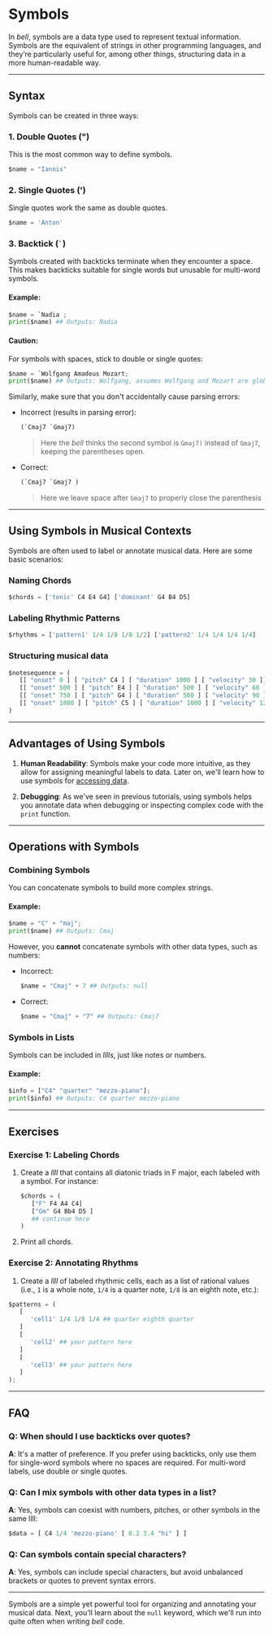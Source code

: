 # Symbols

In _bell_, symbols are a data type used to represent textual information. Symbols are the equivalent of strings in other programming languages, and they’re particularly useful for, among other things, structuring data in a more human-readable way.

---

## Syntax

Symbols can be created in three ways:

### 1. Double Quotes (")

This is the most common way to define symbols.

```py
$name = "Iannis"
```

### 2. Single Quotes (')

Single quotes work the same as double quotes.

```py
$name = 'Anton'
```

### 3. Backtick (`` ` ``)

Symbols created with backticks terminate when they encounter a space. This makes backticks suitable for single words but unusable for multi-word symbols.

#### Example:

```py
$name = `Nadia ;
print($name) ## Outputs: Nadia
```

#### Caution:

For symbols with spaces, stick to double or single quotes:

```py
$name = `Wolfgang Amadeus Mozart;
print($name) ## Outputs: Wolfgang, assumes Wolfgang and Mozart are global variables
```

Similarly, make sure that you don't accidentally cause parsing errors:

- Incorrect (results in parsing error):
  ```py
  (`Cmaj7 `Gmaj7)
  ```
  > Here the _bell_ thinks the second symbol is `Gmaj7)` instead of `Gmaj7`, keeping the parentheses open.
- Correct:

  ```py
  (`Cmaj7 `Gmaj7 )
  ```

  > Here we leave space after `Gmaj7` to properly close the parenthesis

---

## Using Symbols in Musical Contexts

Symbols are often used to label or annotate musical data. Here are some basic scenarios:

### Naming Chords

```py
$chords = ['tonic' C4 E4 G4] ['dominant' G4 B4 D5]
```

### Labeling Rhythmic Patterns

```py
$rhythms = ['pattern1' 1/4 1/8 1/8 1/2] ['pattern2' 1/4 1/4 1/4 1/4]
```

### Structuring musical data

```py
$notesequence = (
   [[ "onset" 0 ] [ "pitch" C4 ] [ "duration" 1000 ] [ "velocity" 30 ]]
   [[ "onset" 500 ] [ "pitch" E4 ] [ "duration" 500 ] [ "velocity" 60 ]]
   [[ "onset" 750 ] [ "pitch" G4 ] [ "duration" 500 ] [ "velocity" 90 ]]
   [[ "onset" 1000 ] [ "pitch" C5 ] [ "duration" 1000 ] [ "velocity" 120 ]]
)
```

---

## Advantages of Using Symbols

1. **Human Readability**: Symbols make your code more intuitive, as they allow for assigning meaningful labels to data. Later on, we'll learn how to use symbols for [accessing data](12_keys.md).

2. **Debugging**: As we've seen in previous tutorials, using symbols helps you annotate data when debugging or inspecting complex code with the `print` function.

---

## Operations with Symbols

### Combining Symbols

You can concatenate symbols to build more complex strings.

#### Example:

```py
$name = "C" + "maj";
print($name) ## Outputs: Cmaj
```

However, you **cannot** concatenate symbols with other data types, such as numbers:

- Incorrect:
  ```py
  $name = "Cmaj" + 7 ## Outputs: null
  ```
- Correct:

  ```py
  $name = "Cmaj" + "7" ## Outputs: Cmaj7
  ```

### Symbols in Lists

Symbols can be included in _lllls_, just like notes or numbers.

#### Example:

```py
$info = ["C4" "quarter" "mezzo-piano"];
print($info) ## Outputs: C4 quarter mezzo-piano
```

---

## Exercises

### Exercise 1: Labeling Chords

1. Create a _llll_ that contains all diatonic triads in F major, each labeled with a symbol. For instance:

   ```py
   $chords = (
      ["F" F4 A4 C4]
      ["Gm" G4 Bb4 D5 ]
      ## continue here
   )
   ```

2. Print all chords.

### Exercise 2: Annotating Rhythms

1. Create a _llll_ of labeled rhythmic cells, each as a list of rational values (i.e., `1` is a whole note, `1/4` is a quarter note, `1/8` is an eighth note, etc.):

```py
$patterns = (
   [
      'cell1' 1/4 1/8 1/4 ## quarter eighth quarter
   ]
   [
      'cell2' ## your pattern here
   ]
   [
      'cell3' ## your pattern here
   ]
);
```

---

## FAQ

### Q: When should I use backticks over quotes?

**A**: It's a matter of preference. If you prefer using backticks, only use them for single-word symbols where no spaces are required. For multi-word labels, use double or single quotes.

### Q: Can I mix symbols with other data types in a list?

**A**: Yes, symbols can coexist with numbers, pitches, or other symbols in the same llll:

```py
$data = [ C4 1/4 'mezzo-piano' [ 0.2 3.4 "hi" ] ]
```

### Q: Can symbols contain special characters?

**A**: Yes, symbols can include special characters, but avoid unbalanced brackets or quotes to prevent syntax errors.

---

Symbols are a simple yet powerful tool for organizing and annotating your musical data. Next, you’ll learn about the `null` keyword, which we'll run into quite often when writing _bell_ code.
